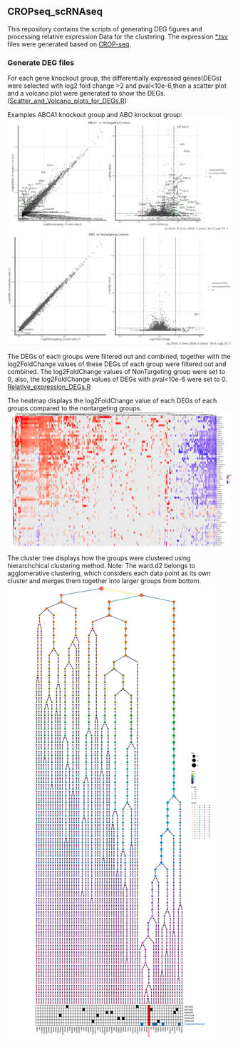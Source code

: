 ## CROPseq_scRNAseq
This repository contains the scripts of generating DEG figures and processing relative expression Data for the clustering. 
The expression [*.tsv](tsv_files/) files were generated based on [CROP-seq](https://github.com/powellgenomicslab/CROP-seq).


### Generate DEG files
For each gene knockout group, the differentially expressed genes(DEGs) were selected with log2 fold change >2 and pval<10e-6,then a scatter plot and a volcano plot were generated to show the DEGs. ([Scatter_and_Volcano_plots_for_DEGs.R](R/Scatter_and_Volcano_plots_for_DEGs.R))

Examples ABCA1 knockout group and ABO knockout group: 
![](Figures/ABCA1_DEGs.png)
![](Figures/ABO_DEGs.png)

The DEGs of each groups were filtered out and combined, together with the log2FoldChange values of these DEGs of each group were filtered out and combined. The log2FoldChange values of NonTargeting group were set to 0, also, the log2FoldChange values of DEGs with pval<10e-6 were set to 0. 
[Relative_expression_DEGs.R](R/Relative_expression_DEGs.R)

The heatmap displays the log2FoldChange value of each DEGs of each groups compared to the nontargeting groups.
![](Figures/relative_expression.png)

The cluster tree displays how the groups were clustered using hierarchchical clustering method. Note: The ward.d2 belongs to agglomerative clustering, which considers each data point as its own cluster and merges them together into larger groups from bottom.
![](Figures/Clustree_scRNAseq.png)

